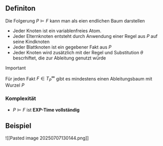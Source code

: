 ## Definiton
Die Folgerung $P \models F$ kann man als eien endlichen Baum darstellen 
- Jeder Knoten ist ein variablenfreies Atom.
- Jeder Elternknoten entsteht durch Anwendung einer Regel aus $P$ auf seine Kindknoten
- Jeder Blattknoten ist ein gegebener Fakt aus $P$
- Jeder Knoten wird zusätzlich mit der Regel und Substitution $\theta$ bescrhiftet, die zur Ableitung genutzt würde

>[!Important]
>Für jeden Fakt $F \in T_{P}^{\infty}$ gibt es mindestens einen Ableitungsbaum mit Wurzel $P$
### Komplexität
- $P \models F$ ist **EXP-Time vollständig** 

## Beispiel 
![[Pasted image 20250707130144.png]]
